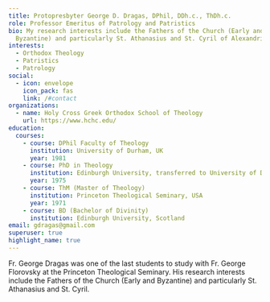 ```yaml
---
title: Protopresbyter George D. Dragas, DPhil, DDh.c., ThDh.c.
role: Professor Emeritus of Patrology and Patristics
bio: My research interests include the Fathers of the Church (Early and
  Byzantine) and particularly St. Athanasius and St. Cyril of Alexandria
interests:
  - Orthodox Theology
  - Patristics
  - Patrology
social:
  - icon: envelope
    icon_pack: fas
    link: /#contact
organizations:
  - name: Holy Cross Greek Orthodox School of Theology
    url: https://www.hchc.edu/
education:
  courses:
    - course: DPhil Faculty of Theology
      institution: University of Durham, UK
      year: 1981
    - course: PhD in Theology
      institution: Edinburgh University, transferred to University of Durham, UK
      year: 1975
    - course: ThM (Master of Theology)
      institution: Princeton Theological Seminary, USA
      year: 1971
    - course: BD (Bachelor of Divinity)
      institution: Edinburgh University, Scotland
email: gdragas@gmail.com
superuser: true
highlight_name: true
---
```

Fr. George Dragas was one of the last students to study with Fr. George Florovsky at the Princeton Theological Seminary. His research interests include the Fathers of the Church (Early and Byzantine) and particularly St. Athanasius and St. Cyril.